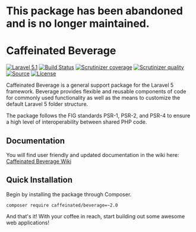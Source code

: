 # This package has been abandoned and is no longer maintained.

Caffeinated Beverage
====================
[![Laravel 5.1](https://img.shields.io/badge/Laravel-5.1-orange.svg?style=flat-square)](http://laravel.com)
[![Build Status](https://img.shields.io/travis/caffeinated/beverage.svg?&style=flat-square)](https://travis-ci.org/caffeinated/beverage)
[![Scrutinizer coverage](https://img.shields.io/scrutinizer/coverage/g/caffeinated/beverage.svg?&style=flat-square)](https://scrutinizer-ci.com/g/caffeinated/beverage)
[![Scrutinizer quality](https://img.shields.io/scrutinizer/g/caffeinated/beverage.svg?&style=flat-square)](https://scrutinizer-ci.com/g/caffeinated/beverage)
[![Source](http://img.shields.io/badge/source-caffeinated/beverage-blue.svg?style=flat-square)](https://github.com/caffeinated/beverage)
[![License](http://img.shields.io/badge/license-MIT-brightgreen.svg?style=flat-square)](https://tldrlegal.com/license/mit-license)

Caffeinated Beverage is a general support package for the Laravel 5 framework. Beverage provides flexible and reusable components of code for commonly used functionality as well as the means to customize the default Laravel 5 folder structure.

The package follows the FIG standards PSR-1, PSR-2, and PSR-4 to ensure a high level of interoperability between shared PHP code.

Documentation
-------------
You will find user friendly and updated documentation in the wiki here: [Caffeinated Beverage Wiki](https://github.com/caffeinated/beverage/wiki)

Quick Installation
------------------
Begin by installing the package through Composer.

```
composer require caffeinated/beverage=~2.0
```

And that's it! With your coffee in reach, start building out some awesome web applications!
